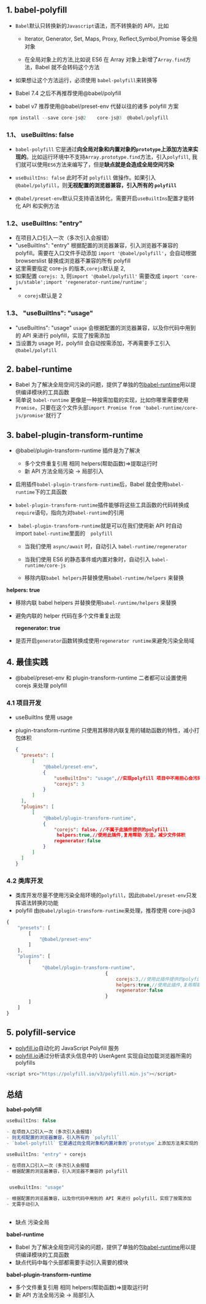 ## 1. babel-polyfill

- `Babel`默认只转换新的`Javascript`语法，而不转换新的 API，比如

  - Iterator, Generator, Set, Maps, Proxy, Reflect,Symbol,Promise 等全局对象

  - 在全局对象上的方法,比如说 ES6 在 Array 对象上新增了`Array.find`方法，Babel 就不会转码这个方法

- 如果想让这个方法运行，必须使用 `babel-polyfill`来转换等
- Babel 7.4 之后不再推荐使用@babel/polyfill
- babel v7 推荐使用@babel/preset-env 代替以往的诸多 polyfill 方案

```js
 npm install --save core-js@2    core-js@3  @babel/polyfill
```

### 1.1、 useBuiltIns: false

- `babel-polyfill` 它是通过**向全局对象和内置对象的`prototype`上添加方法来实现的**。比如运行环境中不支持`Array.prototype.find`方法，引入`polyfill`, 我们就可以使用`ES6`方法来编写了，但是**缺点就是会造成全局空间污染**

- `useBuiltIns: false` 此时不对 `polyfill` 做操作。如果引入 `@babel/polyfill`，则**无视配置的浏览器兼容，引入所有的 `polyfill`**

- `@babel/preset-env`默认只支持语法转化，需要开启`useBuiltIns`配置才能转化 API 和实例方法

### 1.2、useBuiltIns: "entry"

- 在项目入口引入一次（多次引入会报错）
- "useBuiltIns": "entry" 根据配置的浏览器兼容，引入浏览器不兼容的 polyfill。需要在入口文件手动添加 `import '@babel/polyfill'`，会自动根据 browserslist 替换成浏览器不兼容的所有 polyfill
- 这里需要指定 core-js 的版本,`corejs`默认是 2,
- 如果配置 `corejs: 3`, 则`import '@babel/polyfill'` 需要改成 `import 'core-js/stable';import 'regenerator-runtime/runtime';`
- - `corejs`默认是 2

### 1.3、 "useBuiltIns": "usage"

- "useBuiltIns": "usage" `usage` 会根据配置的浏览器兼容，以及你代码中用到的 API 来进行 polyfill，实现了按需添加
- 当设置为 usage 时，polyfill 会自动按需添加，不再需要手工引入`@babel/polyfill`

## 2. babel-runtime

- Babel 为了解决全局空间污染的问题，提供了单独的包[babel-runtime](https://babeljs.io/docs/en/babel-runtime)用以提供编译模块的工具函数
- 简单说 `babel-runtime` 更像是一种按需加载的实现，比如你哪里需要使用 `Promise`，只要在这个文件头部`import Promise from 'babel-runtime/core-js/promise'`就行了

## 3. babel-plugin-transform-runtime

- @babel/plugin-transform-runtime 插件是为了解决

  - 多个文件重复引用 相同 helpers(帮助函数)=>提取运行时
  - 新 API 方法全局污染 -> 局部引入

- 启用插件`babel-plugin-transform-runtime`后，Babel 就会使用`babel-runtime`下的工具函数

- `babel-plugin-transform-runtime`插件能够将这些工具函数的代码转换成`require`语句，指向为对`babel-runtime`的引用

- ` babel-plugin-transform-runtime`就是可以在我们使用新 API 时自动 import
  `babel-runtime`里面的`  polyfill`

  - 当我们使用 `async/await` 时，自动引入 `babel-runtime/regenerator`

  - 当我们使用 ES6 的静态事件或内置对象时，自动引入 `babel-runtime/core-js`

  - 移除内联`babel helpers`并替换使用`babel-runtime/helpers` 来替换

**helpers: true**

- 移除内联 babel helpers 并替换使用`babel-runtime/helpers` 来替换
- 避免内联的 helper 代码在多个文件重复出现

  **regenerator: true**

- 是否开启`generator`函数转换成使用`regenerator runtime`来避免污染全局域

## 4. 最佳实践

- @babel/preset-env 和 plugin-transform-runtime 二者都可以设置使用 corejs 来处理 polyfill

### 4.1 项目开发

- useBuiltIns 使用 usage

- plugin-transform-runtime 只使用其移除内联复用的辅助函数的特性，减小打包体积

  ```json
  {
    "presets": [
        [
            "@babel/preset-env",
            {
                "useBuiltIns": "usage",//实现polyfill 项目中不用担心会污染全局作用域
                "corejs": 3
            }
        ]
    ],
    "plugins": [
        [
            "@babel/plugin-transform-runtime",
            {
                "corejs": false，//不属于此插件提供的polyfill
                 helpers:true,//使用此插件,复用帮助 方法，减少文件体积
                regenerator:false
            }
        ]
    ]
  }
  ```

### 4.2 类库开发

- 类库开发尽量不使用污染全局环境的`polyfill`，因此`@babel/preset-env`只发挥语法转换的功能
- polyfill 由`@babel/plugin-transform-runtime`来处理，推荐使用 core-js@3

```js
{
    "presets": [
        [
            "@babel/preset-env"
        ]
    ],
    "plugins": [
        [
             "@babel/plugin-transform-runtime",
                                    {
                                        corejs:3,//使用此插件提供的polyfill,此插件不会污染全局环境
                                        helpers:true,//使用此插件,复用帮助 方法，减少文件体积
                                        regenerator:false
                                    }
        ]
    ]
}

```

## 5. polyfill-service

- [polyfill.io](https://polyfill.io/v3/)自动化的 JavaScript Polyfill 服务
- [polyfill.io](https://polyfill.io/v3/)通过分析请求头信息中的 UserAgent 实现自动加载浏览器所需的 polyfills

```js
<script src="https://polyfill.io/v3/polyfill.min.js"></script>
```

## 总结

**babel-polyfill**

```js
useBuiltIns: false

- 在项目入口引入一次（多次引入会报错)
- 则无视配置的浏览器兼容，引入所有的 `polyfill`
- `babel-polyfill` 它是通过向全局对象和内置对象的`prototype`上添加方法来实现的

useBuiltIns: "entry" + corejs

- 在项目入口引入一次（多次引入会报错
- 根据配置的浏览器兼容，引入浏览器不兼容的 polyfill


 useBuiltIns: "usage"

- 根据配置的浏览器兼容，以及你代码中用到的 API 来进行 polyfill，实现了按需添加
- 无需手动引入



```

- 缺点 污染全局

**babel-runtime**

- Babel 为了解决全局空间污染的问题，提供了单独的包[babel-runtime](https://babeljs.io/docs/en/babel-runtime)用以提供编译模块的工具函数
- 缺点代码中每个头部都需要手动引入需要的模块

**babel-plugin-transform-runtime**

- 多个文件重复引用 相同 helpers(帮助函数)=>提取运行时
- 新 API 方法全局污染 -> 局部引入
